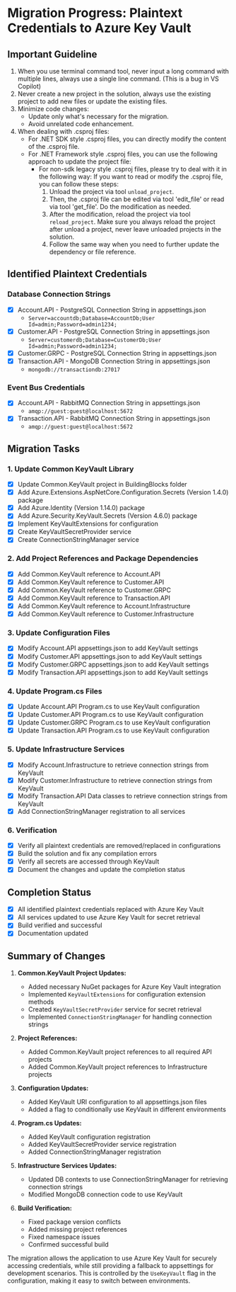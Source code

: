 # Migration Progress: Plaintext Credentials to Azure Key Vault

## Important Guideline
1. When you use terminal command tool, never input a long command with multiple lines, always use a single line command. (This is a bug in VS Copilot)
1. Never create a new project in the solution, always use the existing project to add new files or update the existing files.
1. Minimize code changes:
    - Update only what's necessary for the migration.
    - Avoid unrelated code enhancement.
1. When dealing with .csproj files:
   - For .NET SDK style .csproj files, you can directly modify the content of the .csproj file.
   - For .NET Framework style .csproj files, you can use the following approach to update the project file:
     - For non-sdk legacy style .csproj files, please try to deal with it in the following way:
     If you want to read or modify the .csproj file, you can follow these steps:
       1. Unload the project via tool `unload_project`.
       2. Then, the .csproj file can be edited via tool 'edit_file' or read via tool 'get_file'. Do the modification as needed.
       3. After the modification, reload the project via tool `reload_project`. Make sure you always reload the project after unload a project, never leave unloaded projects in the solution.
       4. Follow the same way when you need to further update the dependency or file reference.

## Identified Plaintext Credentials

### Database Connection Strings
* [X] Account.API - PostgreSQL Connection String in appsettings.json
  - `Server=accountdb;Database=AccountDb;User Id=admin;Password=admin1234;`
* [X] Customer.API - PostgreSQL Connection String in appsettings.json
  - `Server=customerdb;Database=CustomerDb;User Id=admin;Password=admin1234;`
* [X] Customer.GRPC - PostgreSQL Connection String in appsettings.json
* [X] Transaction.API - MongoDB Connection String in appsettings.json
  - `mongodb://transactiondb:27017`

### Event Bus Credentials
* [X] Account.API - RabbitMQ Connection String in appsettings.json
  - `amqp://guest:guest@localhost:5672`
* [X] Transaction.API - RabbitMQ Connection String in appsettings.json
  - `amqp://guest:guest@localhost:5672`

## Migration Tasks

### 1. Update Common KeyVault Library
* [X] Update Common.KeyVault project in BuildingBlocks folder
* [X] Add Azure.Extensions.AspNetCore.Configuration.Secrets (Version 1.4.0) package
* [X] Add Azure.Identity (Version 1.14.0) package
* [X] Add Azure.Security.KeyVault.Secrets (Version 4.6.0) package
* [X] Implement KeyVaultExtensions for configuration
* [X] Create KeyVaultSecretProvider service
* [X] Create ConnectionStringManager service

### 2. Add Project References and Package Dependencies
* [X] Add Common.KeyVault reference to Account.API
* [X] Add Common.KeyVault reference to Customer.API
* [X] Add Common.KeyVault reference to Customer.GRPC
* [X] Add Common.KeyVault reference to Transaction.API
* [X] Add Common.KeyVault reference to Account.Infrastructure
* [X] Add Common.KeyVault reference to Customer.Infrastructure

### 3. Update Configuration Files
* [X] Modify Account.API appsettings.json to add KeyVault settings
* [X] Modify Customer.API appsettings.json to add KeyVault settings
* [X] Modify Customer.GRPC appsettings.json to add KeyVault settings
* [X] Modify Transaction.API appsettings.json to add KeyVault settings

### 4. Update Program.cs Files
* [X] Update Account.API Program.cs to use KeyVault configuration
* [X] Update Customer.API Program.cs to use KeyVault configuration
* [X] Update Customer.GRPC Program.cs to use KeyVault configuration
* [X] Update Transaction.API Program.cs to use KeyVault configuration

### 5. Update Infrastructure Services
* [X] Modify Account.Infrastructure to retrieve connection strings from KeyVault
* [X] Modify Customer.Infrastructure to retrieve connection strings from KeyVault
* [X] Modify Transaction.API Data classes to retrieve connection strings from KeyVault
* [X] Add ConnectionStringManager registration to all services

### 6. Verification
* [X] Verify all plaintext credentials are removed/replaced in configurations
* [X] Build the solution and fix any compilation errors
* [X] Verify all secrets are accessed through KeyVault
* [X] Document the changes and update the completion status

## Completion Status
* [X] All identified plaintext credentials replaced with Azure Key Vault
* [X] All services updated to use Azure Key Vault for secret retrieval
* [X] Build verified and successful
* [X] Documentation updated

## Summary of Changes

1. **Common.KeyVault Project Updates:**
   - Added necessary NuGet packages for Azure Key Vault integration
   - Implemented `KeyVaultExtensions` for configuration extension methods
   - Created `KeyVaultSecretProvider` service for secret retrieval
   - Implemented `ConnectionStringManager` for handling connection strings

2. **Project References:**
   - Added Common.KeyVault project references to all required API projects
   - Added Common.KeyVault project references to Infrastructure projects

3. **Configuration Updates:**
   - Added KeyVault URI configuration to all appsettings.json files
   - Added a flag to conditionally use KeyVault in different environments

4. **Program.cs Updates:**
   - Added KeyVault configuration registration
   - Added KeyVaultSecretProvider service registration
   - Added ConnectionStringManager registration

5. **Infrastructure Services Updates:**
   - Updated DB contexts to use ConnectionStringManager for retrieving connection strings
   - Modified MongoDB connection code to use KeyVault

6. **Build Verification:**
   - Fixed package version conflicts
   - Added missing project references
   - Fixed namespace issues
   - Confirmed successful build

The migration allows the application to use Azure Key Vault for securely accessing credentials, while still providing a fallback to appsettings for development scenarios. This is controlled by the `UseKeyVault` flag in the configuration, making it easy to switch between environments.